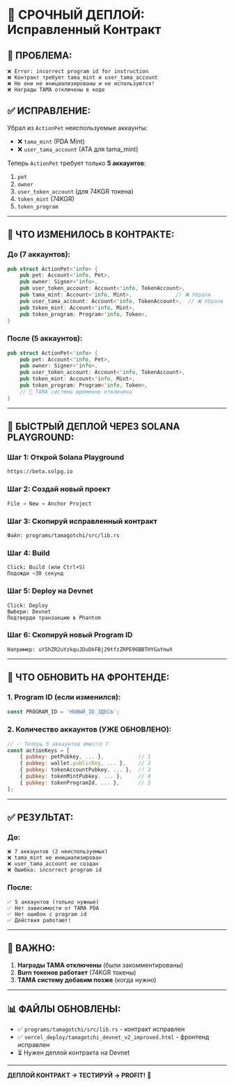 # 🚀 СРОЧНЫЙ ДЕПЛОЙ: Исправленный Контракт

## 🐛 ПРОБЛЕМА:
```
❌ Error: incorrect program id for instruction
❌ Контракт требует tama_mint и user_tama_account
❌ Но они не инициализированы и не используются!
❌ Награды TAMA отключены в коде
```

## ✅ ИСПРАВЛЕНИЕ:

Убрал из `ActionPet` неиспользуемые аккаунты:
- ❌ `tama_mint` (PDA Mint)
- ❌ `user_tama_account` (ATA для tama_mint)

Теперь `ActionPet` требует только **5 аккаунтов**:
1. `pet`
2. `owner`
3. `user_token_account` (для 74KGR токена)
4. `token_mint` (74KGR)
5. `token_program`

---

## 🔧 ЧТО ИЗМЕНИЛОСЬ В КОНТРАКТЕ:

### До (7 аккаунтов):
```rust
pub struct ActionPet<'info> {
    pub pet: Account<'info, Pet>,
    pub owner: Signer<'info>,
    pub user_token_account: Account<'info, TokenAccount>,
    pub tama_mint: Account<'info, Mint>,              // ❌ Убрали
    pub user_tama_account: Account<'info, TokenAccount>,  // ❌ Убрали
    pub token_mint: Account<'info, Mint>,
    pub token_program: Program<'info, Token>,
}
```

### После (5 аккаунтов):
```rust
pub struct ActionPet<'info> {
    pub pet: Account<'info, Pet>,
    pub owner: Signer<'info>,
    pub user_token_account: Account<'info, TokenAccount>,
    pub token_mint: Account<'info, Mint>,
    pub token_program: Program<'info, Token>,
    // 🎯 TAMA система временно отключена
}
```

---

## 📝 БЫСТРЫЙ ДЕПЛОЙ ЧЕРЕЗ SOLANA PLAYGROUND:

### Шаг 1: Открой Solana Playground
```
https://beta.solpg.io
```

### Шаг 2: Создай новый проект
```
File → New → Anchor Project
```

### Шаг 3: Скопируй исправленный контракт
```
Файл: programs/tamagotchi/src/lib.rs
```

### Шаг 4: Build
```
Click: Build (или Ctrl+S)
Подожди ~30 секунд
```

### Шаг 5: Deploy на Devnet
```
Click: Deploy
Выбери: Devnet
Подтверди транзакцию в Phantom
```

### Шаг 6: Скопируй новый Program ID
```
Например: uY5hZR2uYzkquJDuDkFBj29tfzZRPE96BBTHYGaYnwX
```

---

## 🎯 ЧТО ОБНОВИТЬ НА ФРОНТЕНДЕ:

### 1. Program ID (если изменился):
```javascript
const PROGRAM_ID = 'НОВЫЙ_ID_ЗДЕСЬ';
```

### 2. Количество аккаунтов (УЖЕ ОБНОВЛЕНО):
```javascript
// ✅ Теперь 5 аккаунтов вместо 7
const actionKeys = [
    { pubkey: petPubkey, ... },           // 1
    { pubkey: wallet.publicKey, ... },    // 2
    { pubkey: tokenAccountPubkey, ... },  // 3
    { pubkey: tokenMintPubkey, ... },     // 4
    { pubkey: tokenProgramId, ... },      // 5
];
```

---

## ✅ РЕЗУЛЬТАТ:

### До:
```
❌ 7 аккаунтов (2 неиспользуемых)
❌ tama_mint не инициализирован
❌ user_tama_account не создан
❌ Ошибка: incorrect program id
```

### После:
```
✅ 5 аккаунтов (только нужные)
✅ Нет зависимости от TAMA PDA
✅ Нет ошибок с program id
✅ Действия работают!
```

---

## 🚨 ВАЖНО:

1. **Награды TAMA отключены** (были закомментированы)
2. **Burn токенов работает** (74KGR токены)
3. **TAMA систему добавим позже** (когда нужно)

---

## 📊 ФАЙЛЫ ОБНОВЛЕНЫ:

- ✅ `programs/tamagotchi/src/lib.rs` - контракт исправлен
- ✅ `vercel_deploy/tamagotchi_devnet_v2_improved.html` - фронтенд исправлен
- ⏳ Нужен деплой контракта на Devnet

---

**ДЕПЛОЙ КОНТРАКТ → ТЕСТИРУЙ → PROFIT!** 🚀
